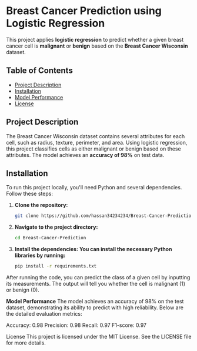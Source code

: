 # Breast Cancer Prediction using Logistic Regression

This project applies **logistic regression** to predict whether a given breast cancer cell is **malignant** or **benign** based on the **Breast Cancer Wisconsin** dataset.

## Table of Contents
- [Project Description](#project-description)
- [Installation](#installation)
- [Model Performance](#model-performance)
- [License](#license)

## Project Description
The Breast Cancer Wisconsin dataset contains several attributes for each cell, such as radius, texture, perimeter, and area. Using logistic regression, this project classifies cells as either malignant or benign based on these attributes. The model achieves an **accuracy of 98%** on test data.

## Installation
To run this project locally, you'll need Python and several dependencies. Follow these steps:

1. **Clone the repository:**
   ```bash
   git clone https://github.com/hassan34234234/Breast-Cancer-Prediction.git

2. **Navigate to the project directory:**
   ```bash
   cd Breast-Cancer-Prediction

4. **Install the dependencies: You can install the necessary Python libraries by running:**
      ```bash
   pip install -r requirements.txt

After running the code, you can predict the class of a given cell by inputting its measurements. The output will tell you whether the cell is malignant (1) or benign (0).

**Model Performance**
The model achieves an accuracy of 98% on the test dataset, demonstrating its ability to predict with high reliability. Below are the detailed evaluation metrics:

Accuracy: 0.98
Precision: 0.98
Recall: 0.97
F1-score: 0.97

License
This project is licensed under the MIT License. See the LICENSE file for more details.
